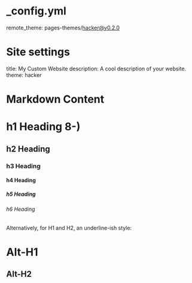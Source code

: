 # _config.yml

remote_theme: pages-themes/hacker@v0.2.0

# Site settings
title: My Custom Website
description: A cool description of your website.
theme: hacker

# Markdown Content
# h1 Heading 8-)
## h2 Heading
### h3 Heading
#### h4 Heading
##### h5 Heading
###### h6 Heading

Alternatively, for H1 and H2, an underline-ish style:

Alt-H1
======

Alt-H2
------
